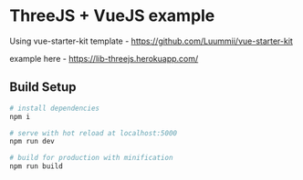 # ThreeJS + VueJS example

Using vue-starter-kit template - https://github.com/Luummii/vue-starter-kit

example here - https://lib-threejs.herokuapp.com/

## Build Setup

``` bash
# install dependencies
npm i

# serve with hot reload at localhost:5000
npm run dev

# build for production with minification
npm run build
```
